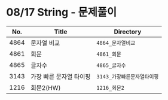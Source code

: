 # 08/17 String - 문제풀이

| No.  | Title                       | Directory               |
| ---- | --------------------------- | ----------------------- |
| 4864  | 문자열 비교 | `4864_문자열비교`           |
| 4861 | 회문 | `4861_회문`           |
| 4865 | 글자수 | `4865_글자수`           |
| 3143 | 가장 빠른 문자열 타이핑 | `3143_가장빠른문자열타이핑`           |
| 1216 | 회문2(HW) | `1216_회문2`           |